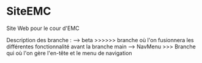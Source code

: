 # SiteEMC
Site Web pour le cour d'EMC

Description des branche : 
--> beta >>>>>> branche où l'on fusionnera les différentes fonctionnalité avant la branche main
--> NavMenu >>> Branche qui où l'on gère l'en-tête et le menu de navigation